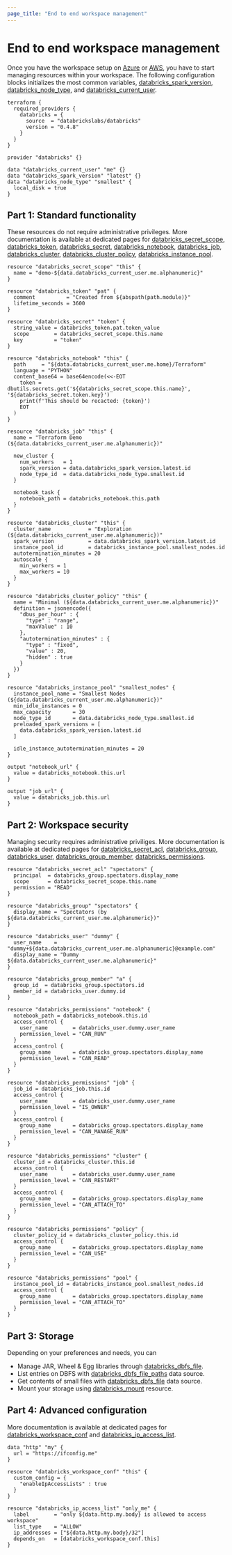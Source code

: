 ```yaml
---
page_title: "End to end workspace management"
---
```


# End to end workspace management

Once you have the workspace setup on [Azure](azure-workspace.md) or [AWS](aws-workspace.md), you have to start managing resources within your workspace. The following configuration blocks initializes the most common variables, [databricks_spark_version](../data-sources/spark_version.md), [databricks_node_type](../data-sources/node_type.md), and [databricks_current_user](../data-sources/current_user.md).

```hcl
terraform {
  required_providers {
    databricks = {
      source  = "databrickslabs/databricks"
      version = "0.4.8"
    }
  }
}

provider "databricks" {}

data "databricks_current_user" "me" {}
data "databricks_spark_version" "latest" {}
data "databricks_node_type" "smallest" {
  local_disk = true
}
```

## Part 1: Standard functionality

These resources do not require administrative privileges. More documentation is available at dedicated pages for [databricks_secret_scope](../resources/secret_scope.md), [databricks_token](../resources/token.md), [databricks_secret](../resources/secret.md), [databricks_notebook](../data-sources/notebook.md), [databricks_job](../resources/job.md), [databricks_cluster](../resources/cluster.md), [databricks_cluster_policy](../resources/cluster_policy.md), [databricks_instance_pool](../resources/instance_pool.md).

```hcl
resource "databricks_secret_scope" "this" {
  name = "demo-${data.databricks_current_user.me.alphanumeric}"
}

resource "databricks_token" "pat" {
  comment          = "Created from ${abspath(path.module)}"
  lifetime_seconds = 3600
}

resource "databricks_secret" "token" {
  string_value = databricks_token.pat.token_value
  scope        = databricks_secret_scope.this.name
  key          = "token"
}

resource "databricks_notebook" "this" {
  path     = "${data.databricks_current_user.me.home}/Terraform"
  language = "PYTHON"
  content_base64 = base64encode(<<-EOT
    token = dbutils.secrets.get('${databricks_secret_scope.this.name}', '${databricks_secret.token.key}')
    print(f'This should be recacted: {token}')
    EOT
  )
}

resource "databricks_job" "this" {
  name = "Terraform Demo (${data.databricks_current_user.me.alphanumeric})"

  new_cluster {
    num_workers   = 1
    spark_version = data.databricks_spark_version.latest.id
    node_type_id  = data.databricks_node_type.smallest.id
  }

  notebook_task {
    notebook_path = databricks_notebook.this.path
  }
}

resource "databricks_cluster" "this" {
  cluster_name            = "Exploration (${data.databricks_current_user.me.alphanumeric})"
  spark_version           = data.databricks_spark_version.latest.id
  instance_pool_id        = databricks_instance_pool.smallest_nodes.id
  autotermination_minutes = 20
  autoscale {
    min_workers = 1
    max_workers = 10
  }
}

resource "databricks_cluster_policy" "this" {
  name = "Minimal (${data.databricks_current_user.me.alphanumeric})"
  definition = jsonencode({
    "dbus_per_hour" : {
      "type" : "range",
      "maxValue" : 10
    },
    "autotermination_minutes" : {
      "type" : "fixed",
      "value" : 20,
      "hidden" : true
    }
  })
}

resource "databricks_instance_pool" "smallest_nodes" {
  instance_pool_name = "Smallest Nodes (${data.databricks_current_user.me.alphanumeric})"
  min_idle_instances = 0
  max_capacity       = 30
  node_type_id       = data.databricks_node_type.smallest.id
  preloaded_spark_versions = [
    data.databricks_spark_version.latest.id
  ]

  idle_instance_autotermination_minutes = 20
}

output "notebook_url" {
  value = databricks_notebook.this.url
}

output "job_url" {
  value = databricks_job.this.url
}
```

## Part 2: Workspace security

Managing security requires administrative priviliges. More documentation is available at dedicated pages for [databricks_secret_acl](../resources/secret_acl.md), [databricks_group](../data-sources/group.md), [databricks_user](../resources/user.md), [databricks_group_member](../resources/group_member.md), [databricks_permissions](../resources/permissions.md).

```hcl
resource "databricks_secret_acl" "spectators" {
  principal  = databricks_group.spectators.display_name
  scope      = databricks_secret_scope.this.name
  permission = "READ"
}

resource "databricks_group" "spectators" {
  display_name = "Spectators (by ${data.databricks_current_user.me.alphanumeric})"
}

resource "databricks_user" "dummy" {
  user_name    = "dummy+${data.databricks_current_user.me.alphanumeric}@example.com"
  display_name = "Dummy ${data.databricks_current_user.me.alphanumeric}"
}

resource "databricks_group_member" "a" {
  group_id  = databricks_group.spectators.id
  member_id = databricks_user.dummy.id
}

resource "databricks_permissions" "notebook" {
  notebook_path = databricks_notebook.this.id
  access_control {
    user_name        = databricks_user.dummy.user_name
    permission_level = "CAN_RUN"
  }
  access_control {
    group_name       = databricks_group.spectators.display_name
    permission_level = "CAN_READ"
  }
}

resource "databricks_permissions" "job" {
  job_id = databricks_job.this.id
  access_control {
    user_name        = databricks_user.dummy.user_name
    permission_level = "IS_OWNER"
  }
  access_control {
    group_name       = databricks_group.spectators.display_name
    permission_level = "CAN_MANAGE_RUN"
  }
}

resource "databricks_permissions" "cluster" {
  cluster_id = databricks_cluster.this.id
  access_control {
    user_name        = databricks_user.dummy.user_name
    permission_level = "CAN_RESTART"
  }
  access_control {
    group_name       = databricks_group.spectators.display_name
    permission_level = "CAN_ATTACH_TO"
  }
}

resource "databricks_permissions" "policy" {
  cluster_policy_id = databricks_cluster_policy.this.id
  access_control {
    group_name       = databricks_group.spectators.display_name
    permission_level = "CAN_USE"
  }
}

resource "databricks_permissions" "pool" {
  instance_pool_id = databricks_instance_pool.smallest_nodes.id
  access_control {
    group_name       = databricks_group.spectators.display_name
    permission_level = "CAN_ATTACH_TO"
  }
}
```

## Part 3: Storage

Depending on your preferences and needs, you can

* Manage JAR, Wheel & Egg libraries through [databricks_dbfs_file](../resources/dbfs_file.md).
* List entries on DBFS with [databricks_dbfs_file_paths](../data-sources/dbfs_file_paths.md) data source.
* Get contents of small files with [databricks_dbfs_file](../data-sources/dbfs_file.md) data source.
* Mount your storage using [databricks_mount](../resources/mount.md) resource.

## Part 4: Advanced configuration

More documentation is available at dedicated pages for [databricks_workspace_conf](../resources/workspace_conf.md) and [databricks_ip_access_list](../resources/ip_access_list.md).

```hcl
data "http" "my" {
  url = "https://ifconfig.me"
}

resource "databricks_workspace_conf" "this" {
  custom_config = {
    "enableIpAccessLists" : true
  }
}

resource "databricks_ip_access_list" "only_me" {
  label        = "only ${data.http.my.body} is allowed to access workspace"
  list_type    = "ALLOW"
  ip_addresses = ["${data.http.my.body}/32"]
  depends_on   = [databricks_workspace_conf.this]
}
```

